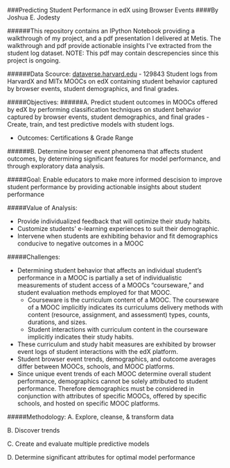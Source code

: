 ###Predicting Student Performance in edX using Browser Events
####By Joshua E. Jodesty

######This repository contains an IPython Notebook providing a walkthrough of my project, and a pdf presentation I delivered at Metis. The walkthrough and pdf provide actionable insights I've extracted from the student log dataset. NOTE: This pdf may contain descrepencies since this project is ongoing.

######Data Scource:
[dataverse.harvard.edu](https://dataverse.harvard.edu/dataset.xhtml?persistentId=doi:10.7910/DVN/26147) - 129843 Student logs from HarvardX and MITx MOOCs on edX containing student behavior captured by browser events, student demographics, and final grades.

#####Objectives:
######A. Predict student outcomes in MOOCs offered by edX by performing classification techniques on student behavior captured by browser events, student demographics, and final grades - Create, train, and test predictive models with student logs.
* Outcomes: Certifications & Grade Range

######B. Determine browser event phenomena that affects student outcomes, by determining significant features for model performance, and through exploratory data analysis.

#####Goal:
Enable educators to make more informed descision to improve student performance by providing actionable insights about student performance

#####Value of Analysis:
* Provide individualized feedback that will optimize their study habits.
* Customize students' e-learning experiences to suit their demographic.
* Intervene when students are exhibiting behavior and fit demographics conducive to negative outcomes in a MOOC

#####Challenges: 
* Determining student behavior that affects an individual student’s performance in a MOOC is partially a set of individualistic measurements of student access of a MOOCs “courseware,” and student evaluation methods employed for that MOOC.
  * Courseware is the curriculum content of a MOOC. The courseware of a MOOC implicitly indicates its curriculums delivery methods with content (resource, assignment, and assessment) types, counts, durations, and sizes.
  *	Student interactions with curriculum content in the courseware implicitly indicates their study habits.
*	These curriculum and study habit measures are exhibited by browser event logs of student interactions with the edX platform.
*	Student browser event trends, demographics, and outcome averages differ between MOOCs, schools, and MOOC platforms.
*	Since unique event trends of each MOOC determine overall student performance, demographics cannot be solely attributed to student performance. Therefore demographics must be considered in conjunction with attributes of specific MOOCs, offered by specific schools, and hosted on specific MOOC platforms. 

#####Methodology:
A. Explore, cleanse, & transform data

B. Discover trends

C. Create and evaluate multiple predictive models

D. Determine significant attributes for optimal model performance
